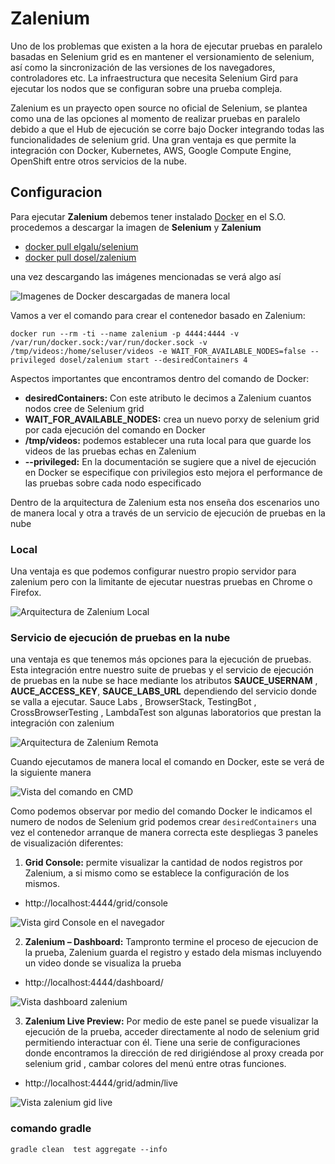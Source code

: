 # Zalenium

Uno de los problemas que existen a la hora de ejecutar pruebas en paralelo basadas en Selenium grid
es en mantener el versionamiento de selenium, así como la sincronización de las versiones de los navegadores, controladores etc.
La infraestructura que necesita Selenium Gird para ejecutar los nodos que se configuran sobre una prueba compleja.

Zalenium es un prayecto open source no oficial de Selenium, se plantea como una de las opciones al momento de realizar pruebas en paralelo
debido a que el Hub de ejecución se corre bajo Docker integrando todas las funcionalidades de selenium grid. 
Una gran ventaja es que permite la integración con Docker, Kubernetes, AWS, Google Compute Engine, OpenShift entre otros servicios de la nube.

## Configuracion

Para ejecutar **Zalenium** debemos tener instalado [Docker](https://hub.docker.com/) en el S.O. 
procedemos a descargar la imagen  de **Selenium** y **Zalenium**

*	[docker pull elgalu/selenium](https://hub.docker.com/r/elgalu/selenium)
*	[docker pull dosel/zalenium](https://hub.docker.com/r/dosel/zalenium)

una vez descargando las imágenes mencionadas se verá algo así 

![Imagenes de Docker descargadas de manera local](https://lh3.googleusercontent.com/EW2N6TrT3T6yRSXCi3RXp6hY7Xt9zqgUWdZgZJLIjUffreDYX8eaGFiRsEdYIZkGHnPqmdI7sqwcd5uS-46xakI6_-2SYzygJATAb62WgijUwKoih974cnNiuwc5gzBcObVGUMSCMkQpVpOlit6LKeSsEYzmjEg_Fh5VMrqG8464RsOGRihOI2d3cQymrUJz69WPdeOxWINwmoDeeJt-qpiJX6LGxSqrxvKBXVnOfriBwDk_ZfnEndI42-EOGeGSSyO5vVkj-XFhlB8JkVoUpMimimsgZHlJdAY2lUd5fkuVHwAQv5nMusgYbnMEmVtRS9JPAQ_1_4V96TT9oRPC6L5Fn0FGBOGJwpReCnKOXV3z8D6eAtPlrLA_p2FXTprT17rNLb2ZmgeN275l8t0yTXK3iJQs9jXxD7kHf28UI-SUWDTeziwkLtq_OBb5WPmFhdwcoh5Le7D-k83aSlqVeSWfelAfKwnPkGNolO4SVzbvGjdw5muOYlIjHp3RZ1ksTuIG0TSQSbn_ohRJdMdkTg7yI18SU0ZfEWPCC4ZXKRT58dmWWSsI0O8oM1EQoCwWV2n9WctXLHqxF78pePic1EZTqnyd0iuDkzvqXL5RRPf0-FfYHG3j836GMhFueUqKcRnWm_GWFhA0PKvTmtb-ZnnGO601VzUhDxJv30u-zGqqg0finmXcP3iVUUWTLA=w704-h86-no)

Vamos a ver el comando para crear el contenedor basado en Zalenium:
```
docker run --rm -ti --name zalenium -p 4444:4444 -v /var/run/docker.sock:/var/run/docker.sock -v /tmp/videos:/home/seluser/videos -e WAIT_FOR_AVAILABLE_NODES=false --privileged dosel/zalenium start --desiredContainers 4
```
Aspectos importantes que encontramos dentro del comando de Docker:

+ **desiredContainers:**  Con  este atributo le decimos a Zalenium cuantos nodos cree de Selenium grid 
+ **WAIT_FOR_AVAILABLE_NODES:** crea un nuevo porxy de selenium grid por cada ejecución del comando en Docker
+ **/tmp/videos:** podemos establecer una ruta local para que guarde los videos de las pruebas echas en Zalenium
+ **--privileged:** En la documentación se sugiere que a nivel de ejecución en Docker se especifique con privilegios esto mejora el performance de las pruebas sobre cada nodo especificado

Dentro de la arquitectura de Zalenium esta nos enseña dos escenarios uno de manera local y otra a través de un servicio de ejecución de pruebas en la nube

### Local 
Una ventaja es que podemos configurar nuestro propio servidor para zalenium pero con la limitante de ejecutar nuestras pruebas en Chrome o Firefox.

![Arquitectura de Zalenium Local](https://lh3.googleusercontent.com/41XxXNwCo_kINhtBkcUCOIB-W3RZWRDaRqP37xSAytGL91MwfvvLnyt8jPLj2Hd_ocDL6BSwv5WmAB1GR9UEniBZXPXaEITuy8jT7UIe-V6v2Zk_pFFhnkmOnfusp5LBmDOkq6Ooiw57_NZl1KmWqyGN45Pvlf8rOv08dIv4rxPHTLR9bFGg5QRHgTzayKjxyS3Y1avfFqNArPytZn1Hg5Kov0VCibmnRfHboTp85TMPh4mJSlg60YRiU4Y-RyflNMkmj0mu6yCv1xUtWUrnJ20AlSJMLVKqURE3AwVFxvf65zPyZ6IyX6IOV4NZHQFnGmXoDkOljz8nKj-K61rP8sxqqIJXS0z8Ab-9IzkiadnStjdzQEirl2kZC4v3ldmNuYIjLS3RrbulEqpCToE27NJk8OP8KLFxglTRlGnTXyx1m9djXmZDXel0JU0E9TbstFIOviFwamSqWAChOhjkOCL-jwQE4zycvcCdRieAwdZfA_5iRNgtseumDqW-G7QIUMSWtZwXlm55RKSh-o6BUJMlcVz9Vd37psHh2eEGzqOUjgxmcKpMvXA4cib2rEOKdZRmAsxxQIFvniEkIKqQMgnk6VkKJzHda3PuNnYsvgw0boAuDhk81CkplKJfgdwYFa1r2tEJCrbUnyWDO4a4ClPFwhlUkGLdvV_UfbR8_T316CbL7-Xmx3eMF_uTgw=w1027-h519-no)

### Servicio de ejecución de pruebas en la nube
una ventaja es que tenemos más opciones para la ejecución de pruebas. Esta integración entre nuestro suite de pruebas y el servicio de ejecución de pruebas en la nube se hace mediante los atributos **SAUCE_USERNAM** , **AUCE_ACCESS_KEY**, **SAUCE_LABS_URL** dependiendo del servicio donde se valla a ejecutar.
Sauce Labs , BrowserStack, TestingBot , CrossBrowserTesting , LambdaTest  son algunas laboratorios que prestan la integración  con  zalenium

![Arquitectura de Zalenium Remota](https://lh3.googleusercontent.com/WD_gLHWAAy7-ULju2Sez1a2BoUyFR1j6J_0LLqMJWfEzNqHVvYR1QO63Wg57o88EHRAuR3z13VK4Y1oxmoP_D6elpl-SI9-pngNeIlhNM3II9NaytiJb9uuHanLx65Witj08PxAAKZZN5Am7wXPmcXHGX3A7S41MaM1bFvapVDtTqjOjZ73MUyhuSdFgd2-zp0seKi_3c0dNwJBrukoNy2RFEoODH6qVMAbT2002rJKj9EI0-0r9azTpolK8wPO-jxQy0C4Tqr4OnfSUcECvOFQ3tX4AZYvPdDe8YrwVx5s6DI5lquYMB4hXWyDDJspP7POawiG4fdyxu3oXXywGyrE9dNd0oc12y35epdH4aqmgQpxg_IlfD1nMNv6k8ArBZ__Hc_W6RTtsMHMuZ-ledlzYph-UfSjVrtm9Mfmj2cjNrGN97DNvTy9jDo-D5vjzEJ8IYOdL7DZNc9Gyjbb-ixuKT95yLDrOPm7xi6r1nossM-YzIjijLuVxNZpgneuAHWTQ4fem-AlYUWY0xL_52WcjnJAxpOGelKHgLO_xl4w05juUtCc3Ald5Mlhf9J3E7jbadmFvhA1HDkgSdMh3u1MoEzwxYm6FgB19aFJKO9FIb6X2KcuQTbFuXvF7rx3HCJe_613lF_1O53Cb21I2mvyvgDEOgIba4ExZ9ij6blr3LrSVdNI6iENhwCd--w=w985-h477-no)

Cuando ejecutamos de manera local el comando en Docker, este se verá de la siguiente manera

![Vista del comando en CMD](https://lh3.googleusercontent.com/eye7CWYEnTw99SaEBiZxa0tqC0bT8G4bH4ZblE0rODvCbHzw0GCWZpSEMW0CfFS9KZpyEeJyXXP1JWsxPpR_gPPvYKv-Hxxb9-ycGwtOLpb42Ej5OfMahUyIkkNANlCZXSw-oIIax8qFnGLDnGVp7EY-5s9UEe7UPW35rbxKF6YAI4OLU32WMhbt9-b2OPjKmL54t7xyiAA3g0Xp_I0BpL8h8TKEIZFgv8ztPcT5JEV035fM5a3D3SYEPHwEj2z4XKeLejYrfbeNoJ8aZCRzDIZoqgDj2gqedOOGaxQ6VKBjxGN158v_wskd13nF5W-hGFufCirAOj7fd5xYhlKYcbVk-3W_0FYxgSJ4h4uSwYrF1SN8eDVFXwQLnhGdcRqwh08CvHxkN4IUf9I8SKUEkyZdOdExA2wWwbDDAOi0zEBk8g3ueaxoY4NKaVbu7tNxWtTMKVMoJyR8sUGr3ZV4Ckz6II7LTPRoy7nBMuiCvYPuf4z1Lh5TaW48p13Zm4V1t3rr7aMiSw5HAvg6ZmDLK--Z6n48Jjwd2-mjLEWTgdMGfEHZAmwjKdZE7C0ZMdSPWb7ftkNNuOoxT926blJqOyYmF2GDLMhZaoxrV1_BbNYcYEQeQzCwlY06uRcdZBQl-ZidiSJ7rwLZ5SHnuh-M4i_3qPZTnSJsTc5HdXyoOOwRuXUoav9cYUXxoT8pyQ=w1235-h625-no)

Como podemos observar por medio del comando Docker le indicamos el numero de nodos de Selenium grid podemos crear `desiredContainers` una vez el contenedor arranque de manera correcta este despliegas 3 paneles de visualización diferentes: 

1. **Grid Console:** permite visualizar la cantidad de nodos registros por Zalenium, a si mismo como se establece la configuración de los mismos.

 + http://localhost:4444/grid/console

![Vista gird Console en el navegador](https://lh3.googleusercontent.com/L8kG0DeYYCQ1OfWABrzXtbNxz48dz7co-hIkMFaQyexZl94s34X_rjUML5VUdV1mvX7WPe3-dHeV3sW1bnwChzB3_IN1CJudP4PNIOO7ERxd977HrfqmDbP-KypSyr_mVOxylbyjh4NzhrpwAQ5NvMnpllLgb58hsohYFQFmieLIyiN0Sn1l_ptm2LyiY2oceb_h7GKrCHZD4y4bhNnf0MOBu4kANo43u39HEkSvjlmYOlqwxIvEP-xUvOh_a3xgOJp5zNcOoFUiGuBwOKO3ne9aPd2tt_EkN4TpuxVndhmtLG4nRO-fGLbcbHmMD6gt1X1zGA7TQByIE8fjyl2YSAFw-0AtXhLaJtc77rLrCByEW9mSQaSAXHUq3FnUGc41QrbcqmOHuCOteJyyCecJ8I71PoCv121ZaxbMTO8YYqCKMNbmiYgLnAW_9_eL2lndKIQFKNbThMa6A4Op0FaqtaoYqueTbl_yrcgkFYIXYWcz6fg1uYCwz7vBHk0uStXfuWF8s2yVFvxGH0zqlDem5LD2JpcWqitXgjWvKza25kkqxNxIgYaeYmQCN65Onw_uo-cxINOZEpM_xaQranCb6k0qwBSkc7ey-nJ-IsX4XoRzAYdGGu9w9tQMkZBkZ5NluWSNL_8BDmbDmmdPM-yPq1H9GuwepdpAKz92yuw6PpMLwPKvcllh5oHZAWtbgQ=w1171-h807-no)
 
2. **Zalenium – Dashboard:** Tampronto termine el proceso de ejecucion de la prueba, Zalenium guarda el registro y estado dela mismas 
								incluyendo un video donde se visualiza la prueba 

+ http://localhost:4444/dashboard/

![Vista dashboard zalenium](https://lh3.googleusercontent.com/ztR8ApHHdMwbuuBu2IY0fsU20YR_Vph52qJJnugxBtJFWyRGnQ5LVrm05AfGHrSTY-DKu9nTdsApqbGnA6Qc3S7H3KfgOO7FtGx2h3nqDVsj1lWitDJINlPwofx878GepM2ObJ0zb1rAD572NjQ2uF3fuSddj-XayIZA02lIjie-MBCKSYv5P9dAuFhZuMXxE4fhsNlendnoqQos_pXzIbBGo_U_NazWv3fgT0nPE5na9kC_oGYsY2AU1lfRpm0lmHE563rUiDT3BUx_59GxOv4GVNK7z_JXCAgL3CLBI32awUPejPpl62PckhYnpOnmyneNcgtAeD5W9SBYRX5Qyzmb77BZO6WyE7-j2zQbTgDPkmZwPS8zEd6UAa8fUMdxbFrXBhvNhA8o9YyJZwduq2ESKzDH5vT9kuzx79jdw8qnWsVoosHRlEi27PmREoezjhkYTzBHF0mNYGB8ui1dNFeuPVTs0o5v4lsg3-ZrnZUtHnBV3yMfumFP4wQsXa8mVWY1mQcVq-CFBjbDjuLqoUnv7x1R7sDThyLLaPSkPbfm3qyqwV4j8b2B108it2_9q_hZAVRFXq8asNtd0ZustPE9FtBQCVh7viHOsou-nYTxKUk0alpD3VhgIdq6lGko2rPZq_m3RbKIburi492e0MZsiBP3X5nkrhtAoyl-byRNYPmCCV1fP5lEyZPvsQ=w1273-h465-no)

3. **Zalenium Live Preview:** Por medio de este panel se puede visualizar la ejecución de la prueba, acceder directamente al nodo de selenium grid permitiendo interactuar con él. 
								Tiene una serie de configuraciones donde encontramos la dirección de red dirigiéndose al proxy creada por selenium grid , cambar colores del menú entre otras funciones.

+ http://localhost:4444/grid/admin/live

![Vista zalenium gid live](https://lh3.googleusercontent.com/v6aYxtBTX8X06YBxwUX8guH_Y0N9n2FgBN4bY7PVsL1LnmcLOTaGTuNYl0r1RpJgnSGvi8c5jtLjIJxr7spew_AFnbTQieTb3hp6ntF39YuSDqqCQNfzg-nKskhAXRrCCWSxnyEFuG0jySWe0YvgfbAFgKJd6oqjnOK7RJpARR-_OOcdO6xIXqQhBOfx63DAnOvGsi1Sem_BGutXAOI-dy9JIJ49RNI8p-u0-qsIflq6B6lfZafnbHKTuKuhjNj1K3v5oVDbV3WzPVulMpaL_ni5mypG_kKo0wUEk4pt82eaBOj75pc2zgYo3W81fJhB2tmX071q9uIL55WSTRTJJ9Hq0xPlQIYJUKLfJgW46lfZ-pI77sMdJp2JI5akE_90CKDN0xFxaKT6NOuzZTQqj4HUxiy6JfEKPL9QPobBlrAIJwuaq2AmN-C0IEH2s8s-CSGVpzt-7eqpxKuHjESNnJfT49vNCST_hm5kdEHswfUtzkW-y1otcfOKeZbzqBSXozvBmW93ziylM75alVp463Jc-nXQimolaBGGbUfoj4n-QSoVdG4c7mj6S3pF_l0QNZAQFV1Gr5Ms1kbQiDJuniQaqBZTd2-bVD-wHxLnbCVx73AmpUZT4wRS1DmvIfEPVS_wzix-piQ7ob012HNgKdITJYFBQXJySPgyNl8ygxAAxrKvGFGWpE2aUvh-_A=w1151-h569-no)
	
	

### comando gradle 

```
gradle clean  test aggregate --info
```

